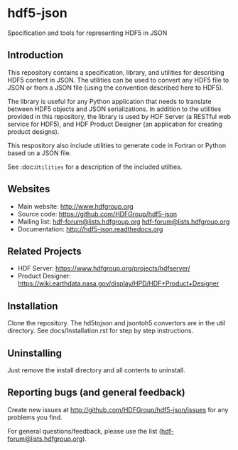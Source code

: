hdf5-json
=========

Specification and tools for representing HDF5 in JSON


Introduction
------------
This repository contains a specification, library, and utilities for describing HDF5 content in JSON. 
The utilities can be used to convert any HDF5 file to JSON or from a JSON file (using the convention 
described here to HDF5).

The library is useful for any Python application that needs to translate between HDF5 objects and JSON 
serializations.  In addition to the utilities provided in this repository, the library is used by HDF 
Server (a RESTful web service for HDF5), and HDF Product Designer (an application for creating product 
designs).   

This respository also include utilities to generate code in Fortran or Python based on a JSON file.

See :doc:`Utilities` for a description of the included utilties.

Websites
--------

* Main website: http://www.hdfgroup.org
* Source code: https://github.com/HDFGroup/hdf5-json
* Mailing list: hdf-forum@lists.hdfgroup.org <hdf-forum@lists.hdfgroup.org>
* Documentation: http://hdf5-json.readthedocs.org

Related Projects
----------------
* HDF Server: https://www.hdfgroup.org/projects/hdfserver/ 
* Product Designer: https://wiki.earthdata.nasa.gov/display/HPD/HDF+Product+Designer


Installation
-------------

Clone the repository.  The hd5tojson and jsontoh5 convertors are in the util directory.
See docs/Installation.rst for step by step instructions.

 
Uninstalling
------------

Just remove the install directory and all contents to uninstall.

    
Reporting bugs (and general feedback)
-------------------------------------

Create new issues at http://github.com/HDFGroup/hdf5-json/issues for any problems you find. 

For general questions/feedback, please use the list (hdf-forum@lists.hdfgroup.org).

